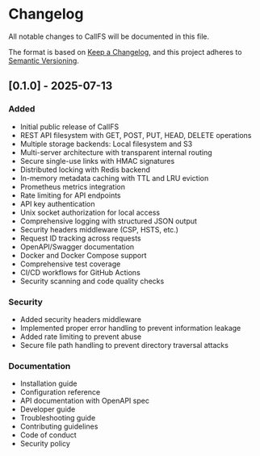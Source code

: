# Changelog

All notable changes to CallFS will be documented in this file.

The format is based on [Keep a Changelog](https://keepachangelog.com/en/1.0.0/),
and this project adheres to [Semantic Versioning](https://semver.org/spec/v2.0.0.html).

## [0.1.0] - 2025-07-13

### Added
- Initial public release of CallFS
- REST API filesystem with GET, POST, PUT, HEAD, DELETE operations
- Multiple storage backends: Local filesystem and S3
- Multi-server architecture with transparent internal routing
- Secure single-use links with HMAC signatures
- Distributed locking with Redis backend
- In-memory metadata caching with TTL and LRU eviction
- Prometheus metrics integration
- Rate limiting for API endpoints
- API key authentication
- Unix socket authorization for local access
- Comprehensive logging with structured JSON output
- Security headers middleware (CSP, HSTS, etc.)
- Request ID tracking across requests
- OpenAPI/Swagger documentation
- Docker and Docker Compose support
- Comprehensive test coverage
- CI/CD workflows for GitHub Actions
- Security scanning and code quality checks

### Security
- Added security headers middleware
- Implemented proper error handling to prevent information leakage
- Added rate limiting to prevent abuse
- Secure file path handling to prevent directory traversal attacks

### Documentation
- Installation guide
- Configuration reference
- API documentation with OpenAPI spec
- Developer guide
- Troubleshooting guide
- Contributing guidelines
- Code of conduct
- Security policy
